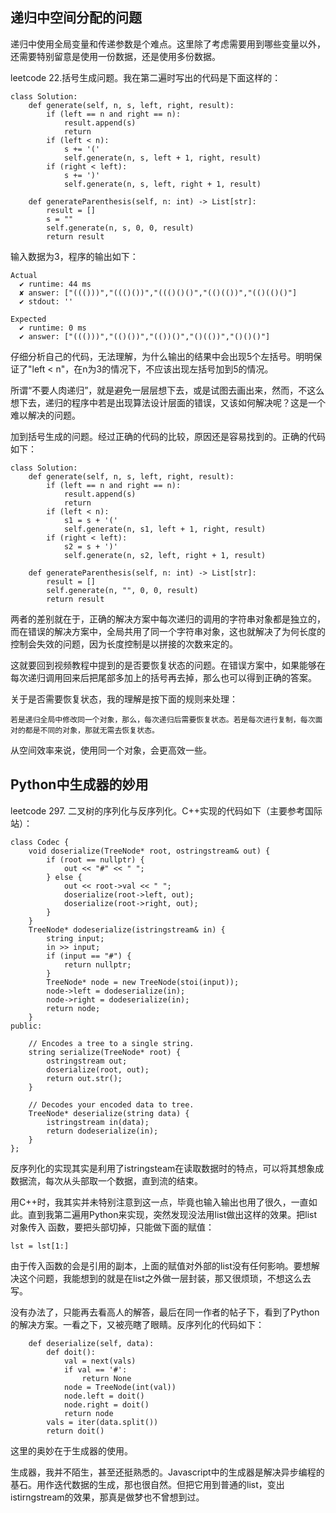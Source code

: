 ## 递归中空间分配的问题
递归中使用全局变量和传递参数是个难点。这里除了考虑需要用到哪些变量以外，还需要特别留意是使用一份数据，还是使用多份数据。

leetcode 22.括号生成问题。我在第二遍时写出的代码是下面这样的：
```
class Solution:
    def generate(self, n, s, left, right, result):
        if (left == n and right == n):
            result.append(s)
            return
        if (left < n):
            s += '('
            self.generate(n, s, left + 1, right, result)
        if (right < left):
            s += ')'
            self.generate(n, s, left, right + 1, result)

    def generateParenthesis(self, n: int) -> List[str]:
        result = []
        s = ""
        self.generate(n, s, 0, 0, result)
        return result
```
输入数据为3，程序的输出如下：
```
Actual
  ✔ runtime: 44 ms
  ✘ answer: ["((()))","((()())","((()()()","(()(())","(()(()()"]
  ✔ stdout: ''

Expected
  ✔ runtime: 0 ms
  ✔ answer: ["((()))","(()())","(())()","()(())","()()()"]
```
仔细分析自己的代码，无法理解，为什么输出的结果中会出现5个左括号。明明保证了"left < n"，在n为3的情况下，不应该出现左括号加到5的情况。

所谓“不要人肉递归”，就是避免一层层想下去，或是试图去画出来，然而，不这么想下去，递归的程序中若是出现算法设计层面的错误，又该如何解决呢？这是一个难以解决的问题。

加到括号生成的问题。经过正确的代码的比较，原因还是容易找到的。正确的代码如下：
```
class Solution:
    def generate(self, n, s, left, right, result):
        if (left == n and right == n):
            result.append(s)
            return
        if (left < n):
            s1 = s + '('
            self.generate(n, s1, left + 1, right, result)
        if (right < left):
            s2 = s + ')'
            self.generate(n, s2, left, right + 1, result)

    def generateParenthesis(self, n: int) -> List[str]:
        result = []
        self.generate(n, "", 0, 0, result)
        return result
```
两者的差别就在于，正确的解决方案中每次递归的调用的字符串对象都是独立的，而在错误的解决方案中，全局共用了同一个字符串对象，这也就解决了为何长度的控制会失效的问题，因为长度控制是以拼接的次数来定的。

这就要回到视频教程中提到的是否要恢复状态的问题。在错误方案中，如果能够在每次递归调用回来后把尾部多加上的括号再去掉，那么也可以得到正确的答案。

关于是否需要恢复状态，我的理解是按下面的规则来处理：
```
若是递归全局中修改同一个对象，那么，每次递归后需要恢复状态。若是每次进行复制，每次面对的都是不同的对象，那就无需去恢复状态。
```
从空间效率来说，使用同一个对象，会更高效一些。

## Python中生成器的妙用

leetcode 297. 二叉树的序列化与反序列化。C++实现的代码如下（主要参考国际站）：
```
class Codec {
    void doserialize(TreeNode* root, ostringstream& out) {
        if (root == nullptr) {
            out << "#" << " ";
        } else {
            out << root->val << " ";
            doserialize(root->left, out);
            doserialize(root->right, out);
        }
    }
    TreeNode* dodeserialize(istringstream& in) {
        string input;
        in >> input;
        if (input == "#") {
            return nullptr;
        }
        TreeNode* node = new TreeNode(stoi(input));
        node->left = dodeserialize(in);
        node->right = dodeserialize(in);
        return node;
    }
public:

    // Encodes a tree to a single string.
    string serialize(TreeNode* root) {
        ostringstream out;
        doserialize(root, out);
        return out.str();
    }

    // Decodes your encoded data to tree.
    TreeNode* deserialize(string data) {
        istringstream in(data);
        return dodeserialize(in);
    }
};
```
反序列化的实现其实是利用了istringsteam在读取数据时的特点，可以将其想象成数据流，每次从头部取一个数据，直到流的结束。

用C++时，我其实并未特别注意到这一点，毕竟也输入输出也用了很久，一直如此。直到我第二遍用Python来实现，突然发现没法用list做出这样的效果。把list对象传入 函数，要把头部切掉，只能做下面的赋值：
```
lst = lst[1:]
```
由于传入函数的会是引用的副本，上面的赋值对外部的list没有任何影响。要想解决这个问题，我能想到的就是在list之外做一层封装，那又很烦琐，不想这么去写。

没有办法了，只能再去看高人的解答，最后在同一作者的帖子下，看到了Python的解决方案。一看之下，又被亮瞎了眼睛。反序列化的代码如下：
```
    def deserialize(self, data):
        def doit():
            val = next(vals)
            if val == '#':
                return None
            node = TreeNode(int(val))
            node.left = doit()
            node.right = doit()
            return node
        vals = iter(data.split())
        return doit()
```
这里的奥妙在于生成器的使用。

生成器，我并不陌生，甚至还挺熟悉的。Javascript中的生成器是解决异步编程的基石。用作迭代数据的生成，那也很自然。但把它用到普通的list，变出istirngstream的效果，那真是做梦也不曾想到过。
